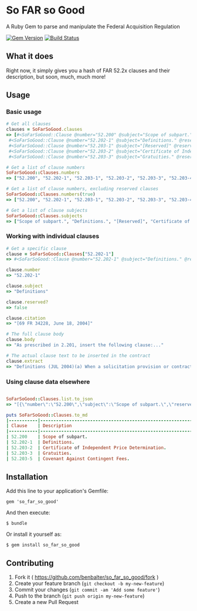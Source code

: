 # So FAR so Good

A Ruby Gem to parse and manipulate the Federal Acquisition Regulation

[![Gem Version](https://badge.fury.io/rb/so_far_so_good.svg)](http://badge.fury.io/rb/so_far_so_good) [![Build Status](https://travis-ci.org/benbalter/so_far_so_good.svg)](https://travis-ci.org/benbalter/so_far_so_good)

## What it does

Right now, it simply gives you a hash of FAR 52.2x clauses and their description, but soon, much, much more!

## Usage

### Basic usage

```ruby
# Get all clauses
clauses = SoFarSoGood.clauses
=> [#<SoFarSoGood::Clause @number="52.200" @subject="Scope of subpart." @reserved="false",
 #<SoFarSoGood::Clause @number="52.202-1" @subject="Definitions." @reserved="false",
 #<SoFarSoGood::Clause @number="52.203-1" @subject="[Reserved]" @reserved="true",
 #<SoFarSoGood::Clause @number="52.203-2" @subject="Certificate of Independent Price Determination." @reserved="false",
 #<SoFarSoGood::Clause @number="52.203-3" @subject="Gratuities." @reserved="false", ... ]

# Get a list of clause numbers
SoFarSoGood::Clauses.numbers
=> ["52.200", "52.202-1", "52.203-1", "52.203-2", "52.203-3", "52.203-4", "52.203-5", ... ]

# Get a list of clause numbers, excluding reserved clauses
SoFarSoGood::Clauses.numbers(true)
=> ["52.200", "52.202-1", "52.203-1", "52.203-2", "52.203-3", "52.203-4", "52.203-5", ... ]

# Get a list of clause subjects
SoFarSoGood::Clauses.subjects
=> ["Scope of subpart.", "Definitions.", "[Reserved]", "Certificate of Independent Price Determination.", ... ]
```

### Working with individual clauses

```ruby
# Get a specific clause
clause = SoFarSoGood::Clauses["52.202-1"]
=> #<SoFarSoGood::Clause @number="52.202-1" @subject="Definitions." @reserved="false"

clause.number
=> "52.202-1"

clause.subject
=> "Definitions"

clause.reserved?
=> false

clause.citation
=> "[69 FR 34228, June 18, 2004]"

# The full clause body
clause.body
=> "As prescribed in 2.201, insert the following clause:..."

# The actual clause text to be inserted in the contract
clause.extract
=> "Definitions (JUL 2004)(a) When a solicitation provision or contract clause uses a word..."
```

### Using clause data elsewhere

```ruby

SoFarSoGood::Clauses.list.to_json
=> "[{\"number\":\"52.200\",\"subject\":\"Scope of subpart.\",\"reserverd\":false,\"citation\":..."

puts SoFarSoGood::Clauses.to_md
|-----------|---------------------------------------------------------------------------------------------------------------------------------------------------------------|
| Clause    | Description                                                                                                                                                   |
|-----------|---------------------------------------------------------------------------------------------------------------------------------------------------------------|
| 52.200    | Scope of subpart.                                                                                                                                             |
| 52.202-1  | Definitions.                                                                                                                                                  |
| 52.203-2  | Certificate of Independent Price Determination.                                                                                                               |
| 52.203-3  | Gratuities.                                                                                                                                                   |
| 52.203-5  | Covenant Against Contingent Fees.                                                                                                                             |
```


## Installation

Add this line to your application's Gemfile:

    gem 'so_far_so_good'

And then execute:

    $ bundle

Or install it yourself as:

    $ gem install so_far_so_good

## Contributing

1. Fork it ( https://github.com/benbalter/so_far_so_good/fork )
2. Create your feature branch (`git checkout -b my-new-feature`)
3. Commit your changes (`git commit -am 'Add some feature'`)
4. Push to the branch (`git push origin my-new-feature`)
5. Create a new Pull Request
